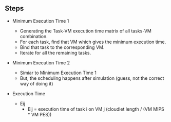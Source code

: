 ## Steps

* Minimum Execution Time 1
  *   Generating the Task-VM execution time matrix of all tasks-VM combination.
  *   For each task, find that VM which gives the minimum execution time.
  *   Bind that task to the corresponding VM.
  *   Iterate for all the remaining tasks.

* Minimum Execution Time 2
  *   Simiar to Minimum Execution Time 1
  *   But, the scheduling happens after simulation (guess, not the correct way of doing it)

* Execution Time
  * Eij
       * Eij = execution time of task i on VM j (cloudlet length / (VM MIPS * VM PES))

